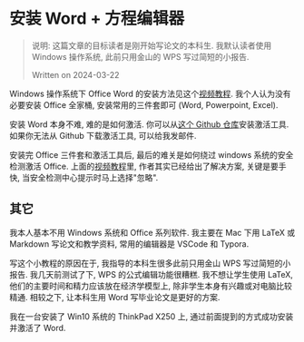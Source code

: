 # 安装 Word + 方程编辑器

> 说明: 这篇文章的目标读者是刚开始写论文的本科生. 我默认读者使用 Windows 操作系统,
> 此前只用金山的 WPS 写过简短的小报告.
>
> Written on  2024-03-22

Windows 操作系统下
Office Word 的安装方法见这个[视频教程].
我个人认为没有必要安装 Office 全家桶,
安装常用的三件套即可 (Word, Powerpoint, Excel).

安装 Word 本身不难, 难的是如何激活.
你可以从[这个 Github 仓库]安装激活工具.
如果你无法从 Github 下载激活工具, 可以给我发邮件.

安装完 Office 三件套和激活工具后, 最后的难关是如何绕过 windows 系统的安全检测激活 Office.
上面的[视频教程]里, 作者其实已经给出了解决方案, 关键是要手快, 当安全检测中心提示时马上选择"忽略".

[视频教程]: https://www.bilibili.com/video/BV1Ba4y1D78R/

[这个 Github 仓库]: https://github.com/zbezj/HEU_KMS_Activator/releases  

## 其它
我本人基本不用 Windows 系统和 Office 系列软件.
我主要在 Mac 下用 LaTeX 或 Markdown 写论文和教学资料,
常用的编辑器是 VSCode 和 Typora.

写这个小教程的原因在于, 我指导的本科生很多此前只用金山 WPS 写过简短的小报告.
我几天前测试了下, WPS 的公式编辑功能很糟糕.
我不想让学生使用 LaTeX, 他们的主要时间和精力应该放在经济学模型上,
除非学生本身有兴趣或对电脑比较精通.
相较之下, 让本科生用 Word 写毕业论文是更好的方案.

我在一台安装了 Win10 系统的 ThinkPad X250 上, 通过前面提到的方式成功安装并激活了 Word.



